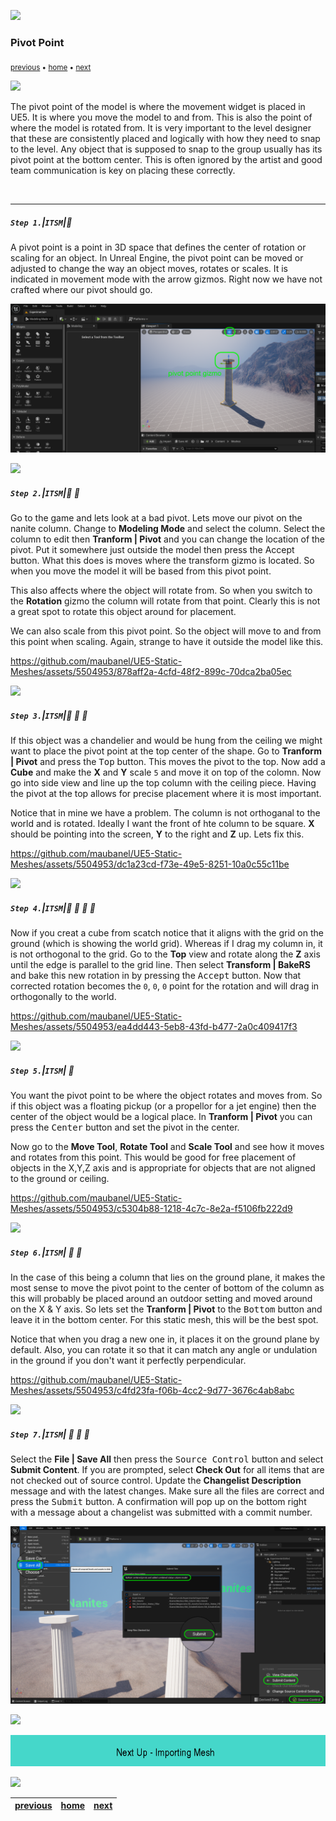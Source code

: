 ![](../images/line3.png)

### Pivot Point

<sub>[previous](../basic-column-iv/README.md#user-content-basic-column-iv) • [home](../README.md#user-content-ue5-intro-to-static-meshes) • [next](../importing-mesh/README.md#user-content-importing-mesh)</sub>

![](../images/line3.png)

The pivot point of the model is where the movement widget is placed in UE5.  It is where you move the model to and from.  This is also the point of where the model is rotated from.  It is very important to the level designer that these are consistently placed and logically with how they need to snap to the level.  Any object that is supposed to snap to the group usually has its pivot point at the bottom center.  This is often ignored by the artist and good team communication is key on placing these correctly.

<br>

---

##### `Step 1.`\|`ITSM`|:small_blue_diamond:

A pivot point is a point in 3D space that defines the center of rotation or scaling for an object. In Unreal Engine, the pivot point can be moved or adjusted to change the way an object moves, rotates or scales. It is indicated in movement mode with the arrow gizmos. Right now we have not crafted where our pivot should go.

![show pivot point](images/ppGizmo.png)

![](../images/line2.png)

##### `Step 2.`\|`ITSM`|:small_blue_diamond: :small_blue_diamond: 

Go to the game and lets look at a bad pivot.  Lets move our pivot on the nanite column.  Change to **Modeling Mode** and select the column. Select the column to edit then **Tranform | Pivot** and you can change the location of the pivot.  Put it somewhere just outside the model then press the <kbc>Accept</kbd> button. What this does is moves where the transform gizmo is located.  So when you move the model it will be based from this pivot point. 

This also affects where the object will rotate from.  So when you switch to the **Rotation** gizmo the column will rotate from that point.  Clearly this is not a great spot to rotate this object around for placement.

We can also scale from this pivot point.  So the object will move to and from this point when scaling.  Again, strange to have it outside the model like this.

https://github.com/maubanel/UE5-Static-Meshes/assets/5504953/878aff2a-4cfd-48f2-899c-70dca2ba05ec


![](../images/line2.png)

##### `Step 3.`\|`ITSM`|:small_blue_diamond: :small_blue_diamond: :small_blue_diamond:

If this object was a chandelier and would be hung from the ceiling we might want to place the pivot point at the top center of the shape. Go to **Tranform | Pivot** and press the <kbd>Top</kbd> button.  This moves the pivot to the top.  Now add a **Cube** and make the **X** and **Y** scale `5` and move it on top of the colomn.  Now go into side view and line up the top column with the ceiling piece.  Having the pivot at the top allows for precise placement where it is most important.

Notice that in mine we have a problem.  The column is not orthoganal to the world and is rotated.  Ideally I want the front of hte column to be square.  **X** should be pointing into the screen, **Y** to the right and **Z** up.  Lets fix this.

https://github.com/maubanel/UE5-Static-Meshes/assets/5504953/dc1a23cd-f73e-49e5-8251-10a0c55c11be

![](../images/line2.png)

##### `Step 4.`\|`ITSM`|:small_blue_diamond: :small_blue_diamond: :small_blue_diamond: :small_blue_diamond:

Now if you creat a cube from scatch notice that it aligns with the grid on the ground (which is showing the world grid).  Whereas if I drag my column in, it is not orthogonal to the grid.  Go to the **Top** view and rotate along the **Z** axis until the edge is parallel to the grid line.  Then select **Transform | BakeRS** and bake this new rotation in by pressing the <kbd>Accept</kbd> button. Now that corrected rotation becomes the `0`, `0`, `0` point for the rotation and will drag in orthogonally to the world.

https://github.com/maubanel/UE5-Static-Meshes/assets/5504953/ea4dd443-5eb8-43fd-b477-2a0c409417f3

![](../images/line2.png)

##### `Step 5.`\|`ITSM`| :small_orange_diamond:

You want the pivot point to be where the object rotates and moves from.  So if this object was a floating pickup (or a propellor for a jet engine) then the center of the object would be a logical place.  In **Tranform | Pivot** you can press the <kbd>Center</kbd> button and set the pivot in the center.  

Now go to the **Move Tool**, **Rotate Tool** and **Scale Tool** and see how it moves and rotates from this point.  This would be good for free placement of objects in the X,Y,Z axis and is appropriate for objects that are not aligned to the ground or ceiling.

https://github.com/maubanel/UE5-Static-Meshes/assets/5504953/c5304b88-1218-4c7c-8e2a-f5106fb222d9

![](../images/line2.png)

##### `Step 6.`\|`ITSM`| :small_orange_diamond: :small_blue_diamond:

In the case of this being a column that lies on the ground plane, it makes the most sense to move the pivot point to the center of bottom of the column as this will probably be placed around an outdoor setting and moved around on the X & Y axis.  So lets set the **Tranform | Pivot** to the <kbd>Bottom</kbd> button and leave it in the bottom center.  For this static mesh, this will be the best spot.  

Notice that when you drag a new one in, it places it on the ground plane by default.  Also, you can rotate it so that it can match any angle or undulation in the ground if you don't want it perfectly perpendicular.

https://github.com/maubanel/UE5-Static-Meshes/assets/5504953/c4fd23fa-f06b-4cc2-9d77-3676c4ab8abc

![](../images/line2.png)

##### `Step 7.`\|`ITSM`| :small_orange_diamond: :small_blue_diamond: :small_blue_diamond:

Select the **File | Save All** then press the <kbd>Source Control</kbd> button and select **Submit Content**.  If you are prompted, select **Check Out** for all items that are not checked out of source control. Update the **Changelist Description** message and with the latest changes. Make sure all the files are correct and press the <kbd>Submit</kbd> button. A confirmation will pop up on the bottom right with a message about a changelist was submitted with a commit number.

![save all and submit to perforce](images/submitP4.png)

![](../images/line.png)

<!-- <img src="https://via.placeholder.com/1000x100/45D7CA/000000/?text=Next Up - ADD NEXT TITLE"> -->
![next up next tile](images/banner.png)

![](../images/line.png)

| [previous](../basic-column-iv/README.md#user-content-basic-column-iv)| [home](../README.md#user-content-ue5-intro-to-static-meshes) | [next](../importing-mesh/README.md#user-content-importing-mesh)|
|---|---|---|
